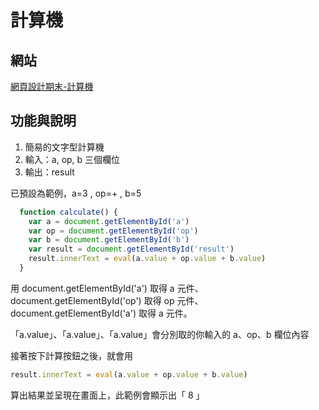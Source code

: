 # 計算機
## 網站
  [網頁設計期末-計算機](https://minlingshie.github.io/wd107b/final/droptown/Java01.html)


## 功能與說明
1. 簡易的文字型計算機
2. 輸入：a, op, b 三個欄位
3. 輸出：result

已預設為範例，a=3 , op=+ , b=5
```js
  function calculate() {
    var a = document.getElementById('a')
    var op = document.getElementById('op')
    var b = document.getElementById('b')
    var result = document.getElementById('result')
    result.innerText = eval(a.value + op.value + b.value)
  }
```
用 document.getElementById('a') 取得 a 元件、document.getElementById('op') 取得 op 元件、document.getElementById('a') 取得 a 元件。

「a.value」、「a.value」、「a.value」會分別取的你輸入的 a、op、b 欄位內容

接著按下計算按鈕之後，就會用
```js
result.innerText = eval(a.value + op.value + b.value)
```
算出結果並呈現在畫面上，此範例會顯示出「 8 」